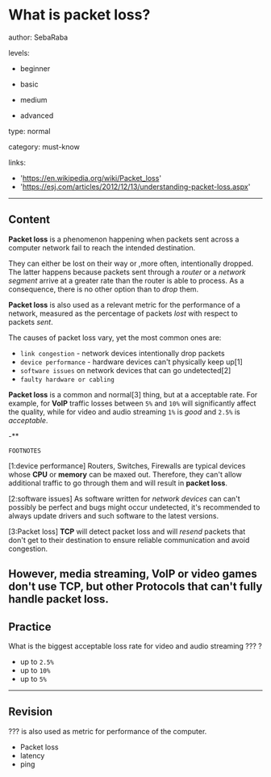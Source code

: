 # What is packet loss?
author: SebaRaba

levels:

  - beginner

  - basic

  - medium

  - advanced

type: normal

category: must-know

links:

  - 'https://en.wikipedia.org/wiki/Packet_loss'
  - 'https://esj.com/articles/2012/12/13/understanding-packet-loss.aspx'

---
## Content

**Packet loss** is a phenomenon happening when packets sent across a computer network fail to reach the intended destination.

They can either be lost on their way or ,more often, intentionally dropped. The latter happens because packets sent through a *router* or a *network segment* arrive at a greater rate than the router is able to process. As a consequence, there is no other option than to *drop* them.

**Packet loss** is also used as a relevant metric for the performance of a network, measured as the percentage of packets *lost* with respect to packets *sent*.

The causes of packet loss vary, yet the most common ones are:
 - `link congestion`  - network devices intentionally drop packets
 - `device performance` - hardware devices can't physically keep up[1]
 - `software issues` on network devices that can go undetected[2]
 - `faulty hardware or cabling`

**Packet loss** is a common and normal[3] thing, but at a acceptable rate. For example, for **VoIP** traffic losses between `5%` and `10%` will significantly affect the quality, while for video and audio streaming `1%` is *good* and `2.5%` is *acceptable*.

-**

`FOOTNOTES`

[1:device performance]
Routers, Switches, Firewalls are typical devices whose **CPU** or **memory** can be maxed out. Therefore, they can't allow additional traffic to go through them and will result in **packet loss**.


[2:software issues]
As software written for *network devices* can can't possibly be perfect and bugs might occur undetected, it's recommended to always update drivers and such software to the latest versions.

[3:Packet loss]
**TCP** will detect packet loss and will *resend* packets that don't get to their destination to ensure reliable communication and avoid congestion.

However, media streaming, VoIP or video games don't use **TCP**, but other Protocols that can't fully handle packet loss.
---
## Practice

What is the biggest acceptable loss rate for video and audio streaming
??? ?

* up to `2.5%`
* up to `10%`
* up to `5%`

---
## Revision

??? is also used as metric for performance of the computer.

* Packet loss
* latency
* ping
